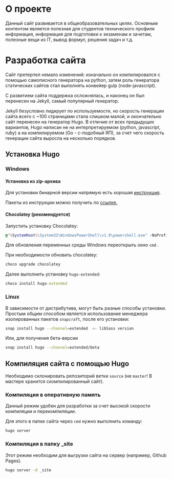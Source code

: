 # О проекте

Данный сайт развивается в общеобразовательных целях. Основным контентом является полезная для студентов технического профиля информация, информация для подготовки к экзаменам и зачетам, полезные вещи из IT, вывод формул, решения задач и т.д.

# Разработка сайта

Сайт претерпел немало изменений: изначально он компилировался с помощью самописного генератора на python, затем роль генератора статических сайтов стал выполнять конвейер gulp (node-javascript). 

С развитием сайта поддержка осложнялась, и наконец он был перенесен на Jekyll, самый популярный генератор. 

Jekyll безусловно лидирует по используемости, но скорость генерации сайта всего с ~100 страницами стала слишком малой, и окончательно сайт перенесен на генератор Hugo. В отличие от всех предыдущих вариантов, Hugo написан не на интерпретируемом (python, javascript, ruby) а на компилируемом (Go - с-подобный ЯП), за счет чего скорость генерации сайта выросла на несколько порядков.

## Установка Hugo

### Windows

#### Установка из zip-архива
Для установки бинарной версии напрямую есть хорошая [инструкция](https://discourse.gohugo.io/t/howto-install-hugo-on-windows/741).

Пакеты из инструкции можно получить по 
[ссылке.](https://github.com/gohugoio/hugo/releases)

#### Chocolatey (рекомендуется)
Запустить установку Chocolatey:

```cmd
@"%SystemRoot%\System32\WindowsPowerShell\v1.0\powershell.exe" -NoProfile -InputFormat None -ExecutionPolicy Bypass -Command "iex ((New-Object System.Net.WebClient).DownloadString('https://chocolatey.org/install.ps1'))" && SET "PATH=%PATH%;%ALLUSERSPROFILE%\chocolatey\bin"
```

Для обновления переменных среды Windows переоткрыть окно `cmd` .

При необходимости обновить chocolatey:
```cmd
choco upgrade chocolatey
```

Далее выполнить установку `hugo-extended`:

```cmd
choco install hugo-extended
```

### Linux

В зависимости от дистрибутива, могут быть разные способы установки. Простым общим способом является использование менеджера изолированных пакетов `snapcraft`, после его установки:
```bash
snap install hugo --channel=extended  <- libSass version
```

Или, для получения бета-версии
```bash
snap install hugo --channel=extended/beta
```

## Компиляция сайта с помощью Hugo

Необходимо склонировать репозиторий ветки `source` (не `master`! В мастере хранится скомпилированный сайт).

### Компиляция в оперативную память
Данный режим удобен для разработки за счет высокой скорости компиляции и перекомпиляции.

Для этого в папке сайта через `cmd` нужно выполнить команду:

```cmd
hugo server
```

### Компиляция в папку _site
Этот режим необходим для выгрузки сайта на сервер (например, Github Pages).

```cmd
hugo server -d _site
```